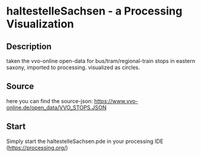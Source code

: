 # haltestelleSachsen - a Processing Visualization

## Description
taken the vvo-online open-data for bus/tram/regional-train stops in eastern saxony, imported to processing. visualized as circles.

## Source
here you can find the source-json: https://www.vvo-online.de/open_data/VVO_STOPS.JSON

## Start
Simply start the haltestelleSachsen.pde in your processing IDE (https://processing.org/)
